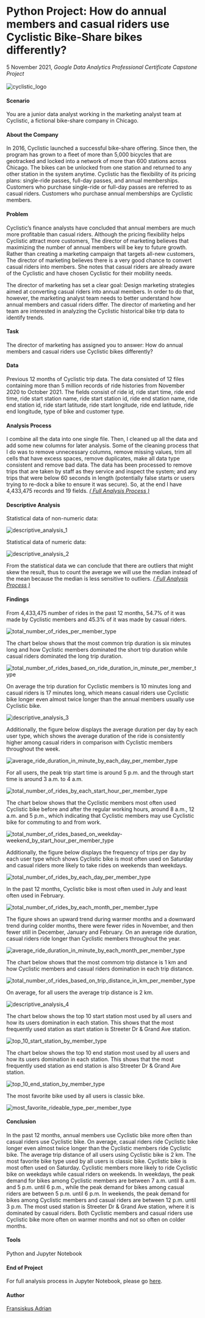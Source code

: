 # Python Project: How do annual members and casual riders use Cyclistic Bike-Share bikes differently?
5 November 2021, _Google Data Analytics Professional Certificate Capstone Project_
<br>
<br>![cyclistic_logo](docs/assets/pictures/cyclistic_logo.png)
<br>
#### Scenario
You are a junior data analyst working in the marketing analyst team at Cyclistic, a fictional bike-share company in Chicago.

#### About the Company
In 2016, Cyclistic launched a successful bike-share offering. Since then, the program has grown to a fleet of more than 5,000 bicycles that are geotracked and locked into a network of more than 600 stations across Chicago. The bikes can be unlocked from one station and returned to any other station in the system anytime. Cyclistic has the flexibility of its pricing plans: single-ride passes, full-day passes, and annual memberships. Customers who purchase single-ride or full-day passes are referred to as casual riders. Customers who purchase annual memberships are Cyclistic members.

#### Problem
Cyclistic’s finance analysts have concluded that annual members are much more profitable than casual riders. Although the pricing flexibility helps Cyclistic attract more customers, The director of marketing believes that maximizing the number of annual members will be key to future growth. Rather than creating a marketing campaign that targets all-new customers, The director of marketing believes there is a very good chance to convert casual riders into members. She notes that casual riders are already aware of the Cyclistic and have chosen Cyclistic for their mobility needs.

The director of marketing has set a clear goal: Design marketing strategies aimed at converting casual riders into annual members. In order to do that, however, the marketing analyst team needs to better understand how annual members and casual riders differ. The director of marketing and her team are interested in analyzing the Cyclistic historical bike trip data to identify trends.

#### Task
The director of marketing has assigned you to answer: How do annual members and casual riders use Cyclistic bikes differently?

#### Data
Previous 12 months of Cyclistic trip data. The data consisted of 12 files containing more than 5 million records of ride histories from November 2020 to October 2021. The fields consist of ride id, ride start time, ride end time, ride start station name, ride start station id, ride end station name, ride end station id, ride start latitude, ride start longitude, ride end latitude, ride end longitude, type of bike and customer type.

#### Analysis Process
I combine all the data into one single file. Then, I cleaned up all the data and add some new columns for later analysis. Some of the cleaning process that I do was to remove unnecessary columns, remove missing values, trim all cells that have excess spaces, remove duplicates, make all data type consistent and remove bad data. The data has been processed to remove trips that are taken by staff as they service and inspect the system; and any trips that were below 60 seconds in length (potentially false starts or users trying to re-dock a bike to ensure it was secure). So, at the end I have 4,433,475 records and 19 fields. [_( Full Analysis Process )_](https://github.com/fransiskusadrian/fransiskusadrian.github.io/blob/main/docs/assets/documents/cyclistic-bike-share_ver-github.ipynb)

#### Descriptive Analysis
Statistical data of non-numeric data:

![descriptive_analysis_1](docs/assets/pictures/descriptive_analysis_1.png)

Statistical data of numeric data:

![descriptive_analysis_2](docs/assets/pictures/descriptive_analysis_2.png)

From the statistical data we can conclude that there are outliers that might skew the result, thus to count the average we will use the median instead of the mean because the median is less sensitive to outliers. [_( Full Analysis Process )_](https://github.com/fransiskusadrian/fransiskusadrian.github.io/blob/main/docs/assets/documents/cyclistic-bike-share_ver-github.ipynb)

#### Findings
From 4,433,475 number of rides in the past 12 months, 54.7% of it was made by Cyclistic members and 45.3% of it was made by casual riders.

![total_number_of_rides_per_member_type](docs/assets/pictures/total_number_of_rides_per_member_type.png)

The chart below shows that the most common trip duration is six minutes long and how Cyclistic members dominated the short trip duration while casual riders dominated the long trip duration.

![total_number_of_rides_based_on_ride_duration_in_minute_per_member_type](docs/assets/pictures/total_number_of_rides_based_on_ride_duration_in_minute_per_member_type.png)

On average the trip duration for Cyclistic members is 10 minutes long and casual riders is 17 minutes long, which means casual riders use Cyclistic bike longer even almost twice longer than the annual members usually use Cyclistic bike.

![descriptive_analysis_3](docs/assets/pictures/descriptive_analysis_3.png)

Additionally, the figure below displays the average duration per day by each user type, which shows the average duration of the ride is consistently higher among casual riders in comparison with Cyclistic members throughout the week.

![average_ride_duration_in_minute_by_each_day_per_member_type](docs/assets/pictures/average_ride_duration_in_minute_by_each_day_per_member_type.png)

For all users, the peak trip start time is around 5 p.m. and the through start time is around 3 a.m. to 4 a.m.

![total_number_of_rides_by_each_start_hour_per_member_type](docs/assets/pictures/total_number_of_rides_by_each_start_hour_per_member_type.png)

The chart below shows that the Cyclistic members most often used Cyclistic bike before and after the regular working hours, around 8 a.m., 12 a.m. and 5 p.m., which indicating that Cyclistic members may use Cyclistic bike for commuting to and from work.

![total_number_of_rides_based_on_weekday-weekend_by_start_hour_per_member_type](docs/assets/pictures/total_number_of_rides_based_on_weekday-weekend_by_start_hour_per_member_type.png)

Additionally, the figure below displays the frequency of trips per day by each user type which shows Cyclistic bike is most often used on Saturday and casual riders more likely to take rides on weekends than weekdays.

![total_number_of_rides_by_each_day_per_member_type](docs/assets/pictures/total_number_of_rides_by_each_day_per_member_type.png)

In the past 12 months, Cyclistic bike is most often used in July and least often used in February.

![total_number_of_rides_by_each_month_per_member_type](docs/assets/pictures/total_number_of_rides_by_each_month_per_member_type.png)

The figure shows an upward trend during warmer months and a downward trend during colder months, there were fewer rides in November, and then fewer still in December, January and February. On an average ride duration, casual riders ride longer than Cyclistic members throughout the year.

![average_ride_duration_in_minute_by_each_month_per_member_type](docs/assets/pictures/average_ride_duration_in_minute_by_each_month_per_member_type.png)

The chart below shows that the most commom trip distance is 1 km and how Cyclistic members and casual riders domination in each trip distance.

![total_number_of_rides_based_on_trip_distance_in_km_per_member_type](docs/assets/pictures/total_number_of_rides_based_on_trip_distance_in_km_per_member_type.png)

On average, for all users the average trip distance is 2 km.

![descriptive_analysis_4](docs/assets/pictures/descriptive_analysis_4.png)

The chart below shows the top 10 start station most used by all users and how its users domination in each station. This shows that the most frequently used station as start station is Streeter Dr & Grand Ave station.

![top_10_start_station_by_member_type](docs/assets/pictures/top_10_start_station_by_member_type.png)

The chart below shows the top 10 end station most used by all users and how its users domination in each station. This shows that the most frequently used station as end station is also Streeter Dr & Grand Ave station.

![top_10_end_station_by_member_type](docs/assets/pictures/top_10_end_station_by_member_type.png)

The most favorite bike used by all users is classic bike.

![most_favorite_rideable_type_per_member_type](docs/assets/pictures/most_favorite_rideable_type_per_member_type.png)

#### Conclusion
In the past 12 months, annual members use Cyclistic bike more often than casual riders use Cyclistic bike. On average, casual riders ride Cyclistic bike longer even almost twice longer than the Cyclistic members ride Cyclistic bike. The average trip distance of all users using Cyclistic bike is 2 km. The most favorite bike type used by all users is classic bike. Cyclistic bike is most often used on Saturday. Cyclistic members more likely to ride Cyclistic bike on weekdays while casual riders on weekends. In weekdays, the peak demand for bikes among Cyclistic members are between 7 a.m. until 8 a.m. and 5 p.m. until 6 p.m., while the peak demand for bikes among casual riders are between 5 p.m. until 6 p.m. In weekends, the peak demand for bikes among Cyclistic members and casual riders are between 12 p.m. until 3 p.m. The most used station is Streeter Dr & Grand Ave station, where it is dominated by casual riders. Both Cyclistic members and casual riders use Cyclistic bike more often on warmer months and not so often on colder months.

#### Tools
Python and Jupyter Notebook 

#### End of Project
For full analysis process in Jupyter Notebook, please go [here](https://github.com/fransiskusadrian/fransiskusadrian.github.io/blob/main/docs/assets/documents/cyclistic-bike-share_ver-github.ipynb).

#### Author
[Fransiskus Adrian](https://id.linkedin.com/in/fransiskusadrian)
